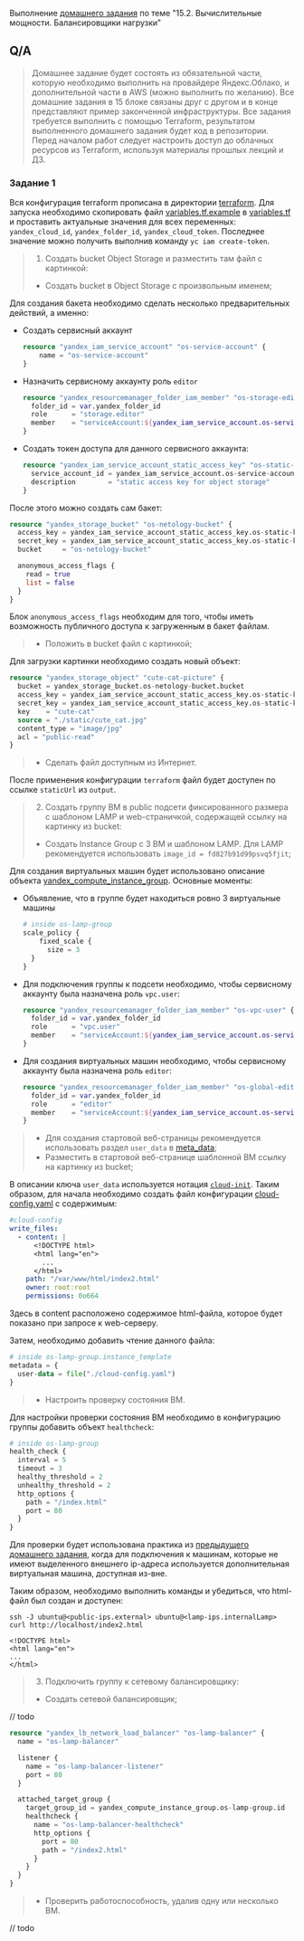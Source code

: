 Выполнение [домашнего задания](https://github.com/netology-code/clokub-homeworks/blob/clokub-5/15-2.md)
по теме "15.2. Вычислительные мощности. Балансировщики нагрузки"

## Q/A

> Домашнее задание будет состоять из обязательной части, которую необходимо выполнить на провайдере Яндекс.Облако,
> и дополнительной части в AWS (можно выполнить по желанию). Все домашние задания в 15 блоке связаны друг с другом
> и в конце представляют пример законченной инфраструктуры. Все задания требуется выполнить с помощью Terraform,
> результатом выполненного домашнего задания будет код в репозитории. Перед началом работ следует настроить доступ до облачных ресурсов из Terraform,
> используя материалы прошлых лекций и ДЗ.

### Задание 1

Вся конфигурация terraform прописана в директории [terraform](./terraform). Для запуска необходимо скопировать файл
[variables.tf.example](./terraform/variables.tf.example) в [variables.tf](./terraform/variables.tf) и проставить актуальные
значения для всех переменных: `yandex_cloud_id`, `yandex_folder_id`, `yandex_cloud_token`.
Последнее значение можно получить выполнив команду `yc iam create-token`.

> 1. Создать bucket Object Storage и разместить там файл с картинкой:
> - Создать bucket в Object Storage с произвольным именем;

Для создания бакета необходимо сделать несколько предварительных действий, а именно:
* Создать сервисный аккаунт

    ```terraform
    resource "yandex_iam_service_account" "os-service-account" {
        name = "os-service-account"
    }
    ```

* Назначить сервисному аккаунту роль `editor`

    ```terraform
    resource "yandex_resourcemanager_folder_iam_member" "os-storage-editor" {
      folder_id = var.yandex_folder_id
      role      = "storage.editor"
      member    = "serviceAccount:${yandex_iam_service_account.os-service-account.id}"
    }
    ```

* Создать токен доступа для данного сервисного аккаунта:

    ```terraform
    resource "yandex_iam_service_account_static_access_key" "os-static-key" {
      service_account_id = yandex_iam_service_account.os-service-account.id
      description        = "static access key for object storage"
    }
    ```

После этого можно создать сам бакет:

```terraform
resource "yandex_storage_bucket" "os-netology-bucket" {
  access_key = yandex_iam_service_account_static_access_key.os-static-key.access_key
  secret_key = yandex_iam_service_account_static_access_key.os-static-key.secret_key
  bucket     = "os-netology-bucket"

  anonymous_access_flags {
    read = true
    list = false
  }
}
```

Блок `anonymous_access_flags` необходим для того, чтобы иметь возможность публичного доступа к загруженным в бакет файлам.

> - Положить в bucket файл с картинкой;

Для загрузки картинки необходимо создать новый объект:

```terraform
resource "yandex_storage_object" "cute-cat-picture" {
  bucket = yandex_storage_bucket.os-netology-bucket.bucket
  access_key = yandex_iam_service_account_static_access_key.os-static-key.access_key
  secret_key = yandex_iam_service_account_static_access_key.os-static-key.secret_key
  key    = "cute-cat"
  source = "./static/cute_cat.jpg"
  content_type = "image/jpg"
  acl = "public-read"
}
```

> - Сделать файл доступным из Интернет.

После применения конфигурации `terraform` файл будет доступен по ссылке `staticUrl` из `output`.

> 2. Создать группу ВМ в public подсети фиксированного размера с шаблоном LAMP и web-страничкой, содержащей ссылку на картинку из bucket:
> - Создать Instance Group с 3 ВМ и шаблоном LAMP. Для LAMP рекомендуется использовать `image_id = fd827b91d99psvq5fjit`;

Для создания виртуальных машин будет использовано описание объекта [yandex_compute_instance_group](./terraform/lamp.tf).
Основные моменты:

* Объявление, что в группе будет находиться ровно 3 виртуальные машины
    
    ```terraform
    # inside os-lamp-group
    scale_policy {
        fixed_scale {
          size = 3
      }
    }
    ```

* Для подключения группы к подсети необходимо, чтобы сервисному аккаунту была назначена роль `vpc.user`:

    ```terraform
    resource "yandex_resourcemanager_folder_iam_member" "os-vpc-user" {
      folder_id = var.yandex_folder_id
      role      = "vpc.user"
      member    = "serviceAccount:${yandex_iam_service_account.os-service-account.id}"
    }
    ```

* Для создания виртуальных машин необходимо, чтобы сервисному аккаунту была назначена роль `editor`:

    ```terraform
    resource "yandex_resourcemanager_folder_iam_member" "os-global-editor" {
      folder_id = var.yandex_folder_id
      role      = "editor"
      member    = "serviceAccount:${yandex_iam_service_account.os-service-account.id}"
    }
    ```

> - Для создания стартовой веб-страницы рекомендуется использовать раздел `user_data` в [meta_data](https://cloud.yandex.ru/docs/compute/concepts/vm-metadata);
> - Разместить в стартовой веб-странице шаблонной ВМ ссылку на картинку из bucket;

В описании ключа `user_data` используется нотация [`cloud-init`](https://cloudinit.readthedocs.io/en/latest/reference/examples.html).
Таким образом, для начала необходимо создать файл конфигурации [cloud-config.yaml](./terraform/cloud-config.yaml) с содержимым:

```yaml
#cloud-config
write_files:
  - content: |
      <!DOCTYPE html>
      <html lang="en">
        ...
      </html>
    path: "/var/www/html/index2.html"
    owner: root:root
    permissions: 0o664
```

Здесь в content расположено содержимое html-файла, которое будет показано при запросе к web-серверу.

Затем, необходимо добавить чтение данного файла:

```terraform
# inside os-lamp-group.instance_template
metadata = {
  user-data = file("./cloud-config.yaml")
}
```

> - Настроить проверку состояния ВМ.

Для настройки проверки состояния ВМ необходимо в конфигурацию группы добавить объект `healthcheck`:

```terraform
# inside os-lamp-group
health_check {
  interval = 5
  timeout = 3
  healthy_threshold = 2
  unhealthy_threshold = 2
  http_options {
    path = "/index.html"
    port = 80
  }
}
```

Для проверки будет использована практика из [предыдущего домашнего задания](/src/homework/15-cloud-providers/15.1),
когда для подключения к машинам, которые не имеют выделенного внешнего ip-адреса используется дополнительная виртуальная машина,
доступная из-вне.

Таким образом, необходимо выполнить команды и убедиться, что html-файл был создан и доступен:

```shell
ssh -J ubuntu@<public-ips.external> ubuntu@<lamp-ips.internalLamp>
curl http://localhost/index2.html
```

```text
<!DOCTYPE html>
<html lang="en">
...
</html>
```


> 3. Подключить группу к сетевому балансировщику:
> - Создать сетевой балансировщик;

// todo

```terraform
resource "yandex_lb_network_load_balancer" "os-lamp-balancer" {
  name = "os-lamp-balancer"

  listener {
    name = "os-lamp-balancer-listener"
    port = 80
  }

  attached_target_group {
    target_group_id = yandex_compute_instance_group.os-lamp-group.id
    healthcheck {
      name = "os-lamp-balancer-healthcheck"
      http_options {
        port = 80
        path = "/index2.html"
      }
    }
  }
}
```

> - Проверить работоспособность, удалив одну или несколько ВМ.

// todo
